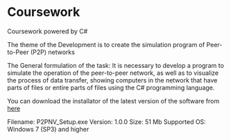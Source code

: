 # Coursework
Coursework powered by C#

The theme of the Development is to create the simulation program of Peer-to-Peer (P2P) networks 	

The General formulation of the task:
It is necessary to develop a program to simulate the operation of the peer-to-peer network, as well as to visualize the process of data transfer, showing computers in the network that have parts of files or entire parts of files using the C# programming language.

You can download the installator of the latest version of the software from [here](https://drive.google.com/file/d/1LnJW-SPrpRzt6G0GDvDDfAosWEYmmQsN/view?usp=sharing)

Filename: P2PNV_Setup.exe
Version: 1.0.0
Size: 51 Mb
Supported OS: Windows 7 (SP3) and higher
